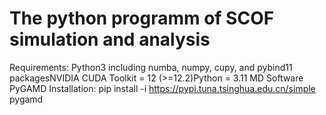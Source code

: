 # The python programm of SCOF simulation and analysis
Requirements:
Python3 including numba, numpy, cupy, and pybind11 packagesNVIDIA CUDA Toolkit = 12 (>=12.2)Python = 3.11
MD Software PyGAMD Installation:
pip install -i https://pypi.tuna.tsinghua.edu.cn/simple pygamd
